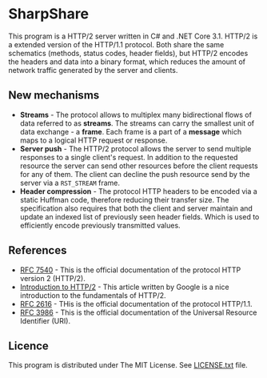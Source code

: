 # SharpShare

This program is a HTTP/2 server written in C# and .NET Core 3.1.
HTTP/2 is a extended version of the HTTP/1.1 protocol. Both share the same schematics (methods, status codes, header fields), but
HTTP/2 encodes the headers and data into a binary format, which reduces the amount of network traffic generated by the server and
clients.

## New mechanisms

* **Streams** - The protocol allows to multiplex many bidirectional flows of data referred to as **streams**. The streams can carry
                the smallest unit of data exchange - a **frame**. Each frame is a part of a **message** which maps to a logical
                HTTP request or response.
* **Server push** - The HTTP/2 protocol allows the server to send multiple responses to a single client's request. In addition to
                    the requested resource the server can send other resources before the client requests for any of them.
                    The client can decline the push resource send by the server via a `RST_STREAM` frame.
* **Header compression** - The protocol HTTP headers to be encoded via a static Huffman code, therefore reducing their transfer size.
                           The specification also requires that both the client and server maintain and update an indexed list of
                           previously seen header fields. Which is used to efficiently encode previously transmitted values.

## References

* [RFC 7540](https://tools.ietf.org/html/rfc7540) - This is the official documentation of the protocol HTTP version 2 (HTTP/2).
* [Introduction to HTTP/2](https://developers.google.com/web/fundamentals/performance/http2) - This article written by Google is
  a nice introduction to the fundamentals of HTTP/2.
* [RFC 2616](https://tools.ietf.org/html/rfc2616) - THis is the official documentation of the protocol HTTP/1.1.
* [RFC 3986](https://tools.ietf.org/html/rfc3986) - This is the official documentation of the Universal Resource Identifier (URI).

## Licence

This program is distributed under The MIT License. See [LICENSE.txt](LICENSE.txt) file.
